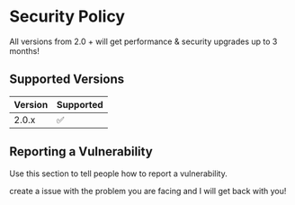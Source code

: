 # Security Policy
All versions from 2.0 + will get performance & security upgrades up to 3 months!
## Supported Versions


| Version | Supported          |
| ------- | ------------------ |
| 2.0.x   | :white_check_mark: |
 

## Reporting a Vulnerability

Use this section to tell people how to report a vulnerability.

create a issue with the problem you are facing and I will get back with you!
